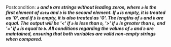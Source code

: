 Postcondition: ***`a` and `b` are strings without leading zeros, where `a` is the first element of `data` and `b` is the second element. If `a` is empty, it is treated as '0', and if `b` is empty, it is also treated as '0'. The lengths of `a` and `b` are equal. The output will be '<' if `a` is less than `b`, '>' if `a` is greater than `b`, and '=' if `a` is equal to `b`. All conditions regarding the values of `a` and `b` are maintained, ensuring that both variables are valid non-empty strings when compared.***